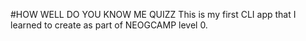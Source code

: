 #HOW WELL DO YOU KNOW ME QUIZZ
This is my first CLI app that I learned to create as part of NEOGCAMP level 0.
